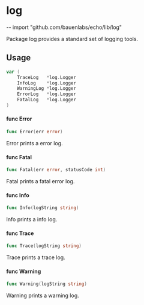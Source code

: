 # log
--
    import "github.com/bauenlabs/echo/lib/log"

Package log provides a standard set of logging tools.

## Usage

```go
var (
	TraceLog   *log.Logger
	InfoLog    *log.Logger
	WarningLog *log.Logger
	ErrorLog   *log.Logger
	FatalLog   *log.Logger
)
```

#### func  Error

```go
func Error(err error)
```
Error prints a error log.

#### func  Fatal

```go
func Fatal(err error, statusCode int)
```
Fatal prints a fatal error log.

#### func  Info

```go
func Info(logString string)
```
Info prints a info log.

#### func  Trace

```go
func Trace(logString string)
```
Trace prints a trace log.

#### func  Warning

```go
func Warning(logString string)
```
Warning prints a warning log.
